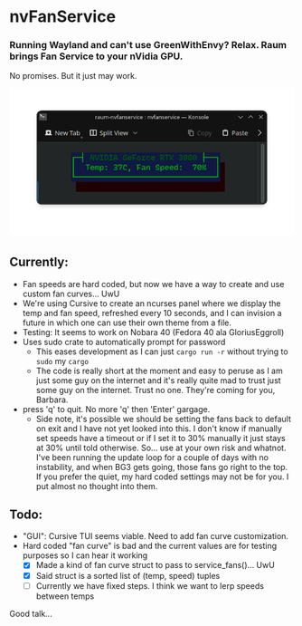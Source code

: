 # nvFanService
### Running Wayland and can't use GreenWithEnvy? Relax. Raum brings Fan Service to your nVidia GPU.
No promises. But it just may work.

![nvFanService-example](nvFanService-example.png)

## Currently:
- Fan speeds are hard coded, but now we have a way to create and use custom fan curves... UwU
- We're using Cursive to create an ncurses panel where we display the temp and fan speed, refreshed every 10 seconds, and I can invision a future in which one can use their own theme from a file.
- Testing: It seems to work on Nobara 40 (Fedora 40 ala GloriusEggroll)
- Uses sudo crate to automatically prompt for password
  - This eases development as I can just `cargo run -r` without trying to `sudo` my `cargo`
  - The code is really short at the moment and easy to peruse as I am just some guy on the internet and it's really quite mad to trust just some guy on the internet. Trust no one. They're coming for you, Barbara.
- press 'q' to quit. No more 'q' then 'Enter' gargage.
  - Side note, it's possible we should be setting the fans back to default on exit and I have not yet looked into this.  I don't know if manually set speeds have a timeout or if I set it to 30% manually it just stays at 30% until told otherwise. So... use at your own risk and whatnot. I've been running the update loop for a couple of days with no instability, and when BG3 gets going, those fans go right to the top. If you prefer the quiet, my hard coded settings may not be for you. I put almost no thought into them.

## Todo:
- "GUI": Cursive TUI seems viable. Need to add fan curve customization.
- Hard coded "fan curve" is bad and the current values are for testing purposes so I can hear it working
  - [x] Made a kind of fan curve struct to pass to service_fans()... UwU
  - [x] Said struct is a sorted list of (temp, speed) tuples
  - [ ] Currently we have fixed steps. I think we want to lerp speeds between temps

Good talk...
